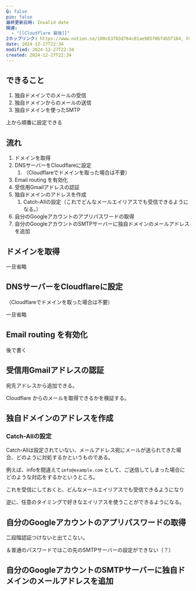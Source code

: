 ```yaml
---
Q: false
pin: false
最終更新日時: Invalid date
関連:
  - "[[Cloudflare 最強]]"
2ホップリンク: https://www.notion.so/100c63703d764c01ae985f06f4b5f184, https://www.notion.so/da70f79eda034858b066e8a3deb2ac19
date: 2024-12-27T22:34
modified: 2024-12-27T22:34
created: 2024-12-27T22:34
---
```

  

## できること

1. 独自ドメインでのメールの受信
2. 独自ドメインからのメールの送信
3. 独自ドメインを使ったSMTP

上から順番に設定できる

  

## 流れ

1. ドメインを取得
2. DNSサーバーをCloudflareに設定
    1. （Cloudflareでドメインを取った場合は不要）
3. Email routing を有効化
4. 受信用Gmailアドレスの認証
5. 独自ドメインのアドレスを作成
    1. Catch-Allの設定（これでどんなメールエイリアスでも受信できるようになる。）
6. 自分のGoogleアカウントのアプリパスワードの取得
7. 自分のGoogleアカウントのSMTPサーバーに独自ドメインのメールアドレスを追加

  

  

  

## ドメインを取得

一旦省略

## DNSサーバーをCloudflareに設定

（Cloudflareでドメインを取った場合は不要）

一旦省略

## Email routing を有効化

後で書く

## 受信用Gmailアドレスの認証

宛先アドレスから追加できる。

Cloudflare からのメールを取得できるかを検証する。

## 独自ドメインのアドレスを作成

  

### Catch-Allの設定

Catch-Allは設定されていない、メールアドレス宛にメールが送られてきた場合、どのように対処するかというものである。

例えば、infoを間違えて`imfo@example.com` として、ご送信してしまった場合にどのような対応をするかというところ。

これを受信にしておくと、どんなメールエイリアスでも受信できるようになり

逆に、任意のタイミングで好きなエイリアスを使うことができるようになる。

  

  

## 自分のGoogleアカウントのアプリパスワードの取得

二段階認証つけないと出てこない。

＆普通のパスワードではこの先のSMTPサーバーの設定ができない（？）

  

## 自分のGoogleアカウントのSMTPサーバーに独自ドメインのメールアドレスを追加